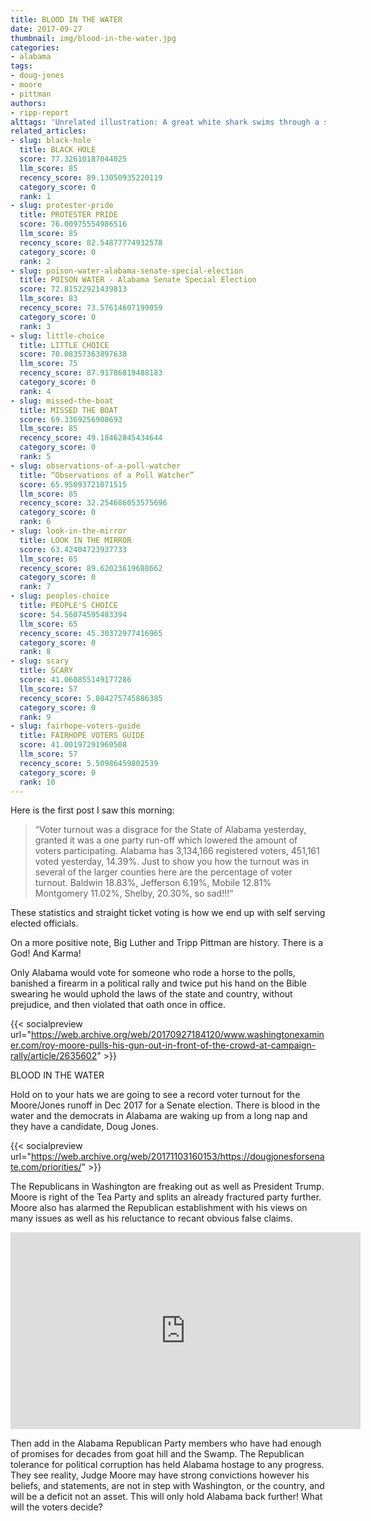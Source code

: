 ```yaml
---
title: BLOOD IN THE WATER
date: 2017-09-27
thumbnail: img/blood-in-the-water.jpg
categories:
- alabama
tags:
- doug-jones
- moore
- pittman
authors:
- ripp-report
alttags: 'Unrelated illustration: A great white shark swims through a school of fish, contrasting low Alabama voter turnout'
related_articles:
- slug: black-hole
  title: BLACK HOLE
  score: 77.32610187044025
  llm_score: 85
  recency_score: 89.13050935220119
  category_score: 0
  rank: 1
- slug: protester-pride
  title: PROTESTER PRIDE
  score: 76.00975554986516
  llm_score: 85
  recency_score: 82.54877774932578
  category_score: 0
  rank: 2
- slug: poison-water-alabama-senate-special-election
  title: POISON WATER - Alabama Senate Special Election
  score: 72.81522921439813
  llm_score: 83
  recency_score: 73.57614607199059
  category_score: 0
  rank: 3
- slug: little-choice
  title: LITTLE CHOICE
  score: 70.08357363897638
  llm_score: 75
  recency_score: 87.91786819488183
  category_score: 0
  rank: 4
- slug: missed-the-boat
  title: MISSED THE BOAT
  score: 69.3369256908693
  llm_score: 85
  recency_score: 49.18462845434644
  category_score: 0
  rank: 5
- slug: observations-of-a-poll-watcher
  title: “Observations of a Poll Watcher”
  score: 65.95093721071515
  llm_score: 85
  recency_score: 32.254686053575696
  category_score: 0
  rank: 6
- slug: look-in-the-mirror
  title: LOOK IN THE MIRROR
  score: 63.42404723937733
  llm_score: 65
  recency_score: 89.62023619688662
  category_score: 0
  rank: 7
- slug: peoples-choice
  title: PEOPLE'S CHOICE
  score: 54.56074595483394
  llm_score: 65
  recency_score: 45.30372977416965
  category_score: 0
  rank: 8
- slug: scary
  title: SCARY
  score: 41.060855149177286
  llm_score: 57
  recency_score: 5.804275745886385
  category_score: 0
  rank: 9
- slug: fairhope-voters-guide
  title: FAIRHOPE VOTERS GUIDE
  score: 41.00197291960508
  llm_score: 57
  recency_score: 5.50986459802539
  category_score: 0
  rank: 10
---
```

Here is the first post I saw this morning:

> “Voter turnout was a disgrace for the State of Alabama yesterday, granted it was a one party run-off which lowered the amount of voters participating. Alabama has 3,134,166 registered voters, 451,161 voted yesterday, 14.39%. Just to show you how the turnout was in several of the larger counties here are the percentage of voter turnout. Baldwin 18.83%, Jefferson 6.19%, Mobile 12.81% Montgomery 11.02%, Shelby, 20.30%, so sad!!!“

These statistics and straight ticket voting is how we end up with self serving elected officials.

On a more positive note, Big Luther and Tripp Pittman are history. There is a God! And Karma!

Only Alabama would vote for someone who rode a horse to the polls, banished a firearm in a political rally and twice put his hand on the Bible swearing he would uphold the laws of the state and country, without prejudice, and then violated that oath once in office.

{{< socialpreview url="https://web.archive.org/web/20170927184120/www.washingtonexaminer.com/roy-moore-pulls-his-gun-out-in-front-of-the-crowd-at-campaign-rally/article/2635602" >}}

BLOOD IN THE WATER

Hold on to your hats we are going to see a record voter turnout for the Moore/Jones runoff in Dec 2017 for a Senate election. There is blood in the water and the democrats in Alabama are waking up from a long nap and they have a candidate, Doug Jones.

{{< socialpreview url="https://web.archive.org/web/20171103160153/https://dougjonesforsenate.com/priorities/" >}}

The Republicans in Washington are freaking out as well as President Trump. Moore is right of the Tea Party and splits an already fractured party further. Moore also has alarmed the Republican establishment with his views on many issues as well as his reluctance to recant obvious false claims.

<iframe loading='lazy' width='560' height='315' src='https://www.msnbc.com/msnbc/embedded-video/mmvo42520133936' scrolling='no' frameborder='0' allowfullscreen></iframe>

Then add in the Alabama Republican Party members who have had enough of promises for decades from goat hill and the Swamp. The Republican tolerance for political corruption has held Alabama hostage to any progress. They see reality, Judge Moore may have strong convictions however his beliefs, and statements, are not in step with Washington, or the country, and will be a deficit not an asset. This will only hold Alabama back further! What will the voters decide?
